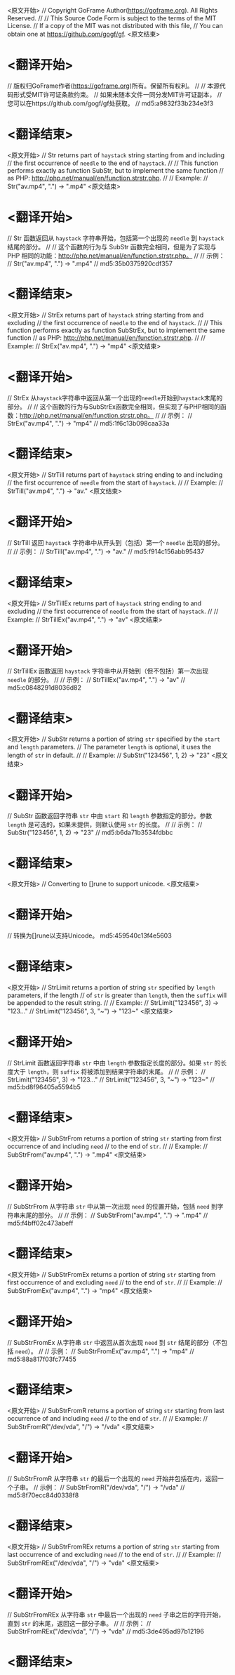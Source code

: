 
<原文开始>
// Copyright GoFrame Author(https://goframe.org). All Rights Reserved.
//
// This Source Code Form is subject to the terms of the MIT License.
// If a copy of the MIT was not distributed with this file,
// You can obtain one at https://github.com/gogf/gf.
<原文结束>

# <翻译开始>
// 版权归GoFrame作者(https://goframe.org)所有。保留所有权利。
//
// 本源代码形式受MIT许可证条款约束。
// 如果未随本文件一同分发MIT许可证副本，
// 您可以在https://github.com/gogf/gf处获取。
// md5:a9832f33b234e3f3
# <翻译结束>


<原文开始>
// Str returns part of `haystack` string starting from and including
// the first occurrence of `needle` to the end of `haystack`.
//
// This function performs exactly as function SubStr, but to implement the same function
// as PHP: http://php.net/manual/en/function.strstr.php.
//
// Example:
// Str("av.mp4", ".") -> ".mp4"
<原文结束>

# <翻译开始>
// Str 函数返回从 `haystack` 字符串开始，包括第一个出现的 `needle` 到 `haystack` 结尾的部分。
//
// 这个函数的行为与 SubStr 函数完全相同，但是为了实现与 PHP 相同的功能：http://php.net/manual/en/function.strstr.php。
//
// 示例：
// Str("av.mp4", ".") -> ".mp4"
// md5:35b0375920cdf357
# <翻译结束>


<原文开始>
// StrEx returns part of `haystack` string starting from and excluding
// the first occurrence of `needle` to the end of `haystack`.
//
// This function performs exactly as function SubStrEx, but to implement the same function
// as PHP: http://php.net/manual/en/function.strstr.php.
//
// Example:
// StrEx("av.mp4", ".") -> "mp4"
<原文结束>

# <翻译开始>
// StrEx 从`haystack`字符串中返回从第一个出现的`needle`开始到`haystack`末尾的部分。
//
// 这个函数的行为与SubStrEx函数完全相同，但实现了与PHP相同的函数：http://php.net/manual/en/function.strstr.php。
//
// 示例：
// StrEx("av.mp4", ".") -> "mp4"
// md5:1f6c13b098caa33a
# <翻译结束>


<原文开始>
// StrTill returns part of `haystack` string ending to and including
// the first occurrence of `needle` from the start of `haystack`.
//
// Example:
// StrTill("av.mp4", ".") -> "av."
<原文结束>

# <翻译开始>
// StrTill 返回 `haystack` 字符串中从开头到（包括）第一个 `needle` 出现的部分。
//
// 示例：
// StrTill("av.mp4", ".") -> "av."
// md5:f914c156abb95437
# <翻译结束>


<原文开始>
// StrTillEx returns part of `haystack` string ending to and excluding
// the first occurrence of `needle` from the start of `haystack`.
//
// Example:
// StrTillEx("av.mp4", ".") -> "av"
<原文结束>

# <翻译开始>
// StrTillEx 函数返回 `haystack` 字符串中从开始到（但不包括）第一次出现 `needle` 的部分。
//
// 示例：
// StrTillEx("av.mp4", ".") -> "av"
// md5:c0848291d8036d82
# <翻译结束>


<原文开始>
// SubStr returns a portion of string `str` specified by the `start` and `length` parameters.
// The parameter `length` is optional, it uses the length of `str` in default.
//
// Example:
// SubStr("123456", 1, 2) -> "23"
<原文结束>

# <翻译开始>
// SubStr 函数返回字符串 `str` 中由 `start` 和 `length` 参数指定的部分。参数 `length` 是可选的，如果未提供，则默认使用 `str` 的长度。
// 
// 示例：
// SubStr("123456", 1, 2) -> "23"
// md5:b6da71b3534fdbbc
# <翻译结束>


<原文开始>
// Converting to []rune to support unicode.
<原文结束>

# <翻译开始>
// 转换为[]rune以支持Unicode。 md5:459540c13f4e5603
# <翻译结束>


<原文开始>
// StrLimit returns a portion of string `str` specified by `length` parameters, if the length
// of `str` is greater than `length`, then the `suffix` will be appended to the result string.
//
// Example:
// StrLimit("123456", 3)      -> "123..."
// StrLimit("123456", 3, "~") -> "123~"
<原文结束>

# <翻译开始>
// StrLimit 函数返回字符串 `str` 中由 `length` 参数指定长度的部分。如果 `str` 的长度大于 `length`，则 `suffix` 将被添加到结果字符串的末尾。
//
// 示例：
// StrLimit("123456", 3)      -> "123..."
// StrLimit("123456", 3, "~") -> "123~"
// md5:bd8f96405a5594b5
# <翻译结束>


<原文开始>
// SubStrFrom returns a portion of string `str` starting from first occurrence of and including `need`
// to the end of `str`.
//
// Example:
// SubStrFrom("av.mp4", ".") -> ".mp4"
<原文结束>

# <翻译开始>
// SubStrFrom 从字符串 `str` 中从第一次出现 `need` 的位置开始，包括 `need` 到字符串末尾的部分。
//
// 示例：
// SubStrFrom("av.mp4", ".") -> ".mp4"
// md5:f4bff02c473abeff
# <翻译结束>


<原文开始>
// SubStrFromEx returns a portion of string `str` starting from first occurrence of and excluding `need`
// to the end of `str`.
//
// Example:
// SubStrFromEx("av.mp4", ".") -> "mp4"
<原文结束>

# <翻译开始>
// SubStrFromEx 从字符串 `str` 中返回从首次出现 `need` 到 `str` 结尾的部分（不包括 `need`）。
//
// 示例：
// SubStrFromEx("av.mp4", ".") -> "mp4"
// md5:88a817f03fc77455
# <翻译结束>


<原文开始>
// SubStrFromR returns a portion of string `str` starting from last occurrence of and including `need`
// to the end of `str`.
//
// Example:
// SubStrFromR("/dev/vda", "/") -> "/vda"
<原文结束>

# <翻译开始>
// SubStrFromR 从字符串 `str` 的最后一个出现的 `need` 开始并包括在内，返回一个子串。
// 示例：
// SubStrFromR("/dev/vda", "/") -> "/vda"
// md5:8f70ecc84d0338f8
# <翻译结束>


<原文开始>
// SubStrFromREx returns a portion of string `str` starting from last occurrence of and excluding `need`
// to the end of `str`.
//
// Example:
// SubStrFromREx("/dev/vda", "/") -> "vda"
<原文结束>

# <翻译开始>
// SubStrFromREx 从字符串 `str` 中最后一个出现的 `need` 子串之后的字符开始，直到 `str` 的末尾，返回这一部分子串。
//
// 示例：
// SubStrFromREx("/dev/vda", "/") -> "vda"
// md5:3de495ad97b12196
# <翻译结束>

